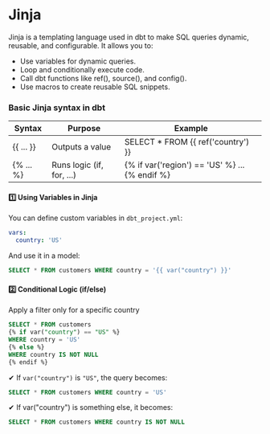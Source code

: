 # Jinja
Jinja is a templating language used in dbt to make SQL queries dynamic, reusable, and configurable. It allows you to:
* Use variables for dynamic queries.
* Loop and conditionally execute code.
* Call dbt functions like ref(), source(), and config().
* Use macros to create reusable SQL snippets.

### Basic Jinja syntax in dbt
|Syntax    | Purpose                    | Example                                           |
|----------|----------------------------|---------------------------------------------------|
|{{ ... }} | Outputs a value            | SELECT * FROM {{ ref('country') }}                |
|{% ... %} | Runs logic (if, for, ...)  | {% if var('region') == 'US' %} ... {% endif %}    |

#### 1️⃣ Using Variables in Jinja
You can define custom variables in `dbt_project.yml`:
```yml
vars:
  country: 'US'
```
And use it in a model:
```sql
SELECT * FROM customers WHERE country = '{{ var("country") }}'
```

#### 2️⃣ Conditional Logic (if/else)
Apply a filter only for a specific country
```sql
SELECT * FROM customers
{% if var("country") == "US" %}
WHERE country = 'US'
{% else %}
WHERE country IS NOT NULL
{% endif %}
```
✔ If `var("country")` is `"US"`, the query becomes:
```sql
SELECT * FROM customers WHERE country = 'US'
```
✔ If var("country") is something else, it becomes:
```sql
SELECT * FROM customers WHERE country IS NOT NULL
```




